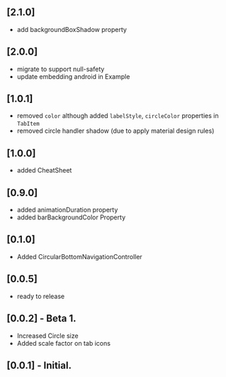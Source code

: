 ## [2.1.0]
* add backgroundBoxShadow property

## [2.0.0]
* migrate to support null-safety
* update embedding android in Example

## [1.0.1]
* removed `color` although added `labelStyle`, `circleColor` properties in `TabItem`
* removed circle handler shadow (due to apply material design rules)


## [1.0.0]
* added CheatSheet

## [0.9.0]
* added animationDuration property
* added barBackgroundColor Property

## [0.1.0]
* Added CircularBottomNavigationController


## [0.0.5]
* ready to release


## [0.0.2] - Beta 1.
* Increased Circle size
* Added scale factor on tab icons


## [0.0.1] - Initial.
